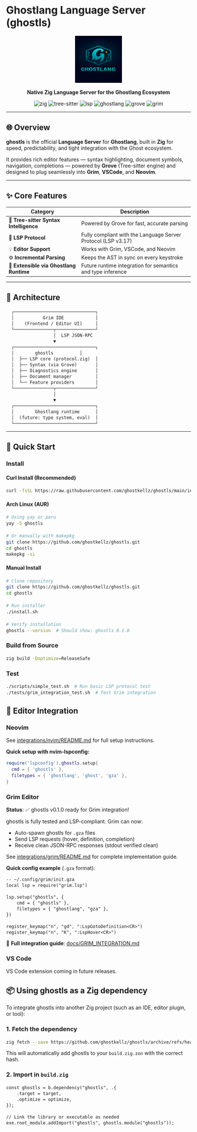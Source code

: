 # Ghostlang Language Server (ghostls)

<div align="center">
  <img src="assets/icons/ghostls.png" alt="Ghostlang LSP Icon" width="128" height="128">

**Native Zig Language Server for the Ghostlang Ecosystem**

![zig](https://img.shields.io/badge/Built%20with-Zig-yellow?logo=zig)
![tree-sitter](https://img.shields.io/badge/Parser-TreeSitter-7B68EE?logo=treesitter)
![lsp](https://img.shields.io/badge/Protocol-Language%20Server%20Protocol-blue)
![ghostlang](https://img.shields.io/badge/Language-Ghostlang-7FFFD4)
![grove](https://img.shields.io/badge/Integration-Grove-green)
![grim](https://img.shields.io/badge/Editor-Grim%20IDE-gray)

</div>

---

## 🌐 Overview

**ghostls** is the official **Language Server** for **Ghostlang**, built in **Zig** for speed, predictability, and tight integration with the Ghost ecosystem.

It provides rich editor features — syntax highlighting, document symbols, navigation, completions — powered by **Grove** (Tree-sitter engine) and designed to plug seamlessly into **Grim**, **VSCode**, and **Neovim**.

---

## ✨ Core Features

| Category | Description |
|-----------|-------------|
| 🧠 **Tree-sitter Syntax Intelligence** | Powered by Grove for fast, accurate parsing |
| 🧩 **LSP Protocol** | Fully compliant with the Language Server Protocol (LSP v3.17) |
| 💡 **Editor Support** | Works with Grim, VSCode, and Neovim |
| ⚙️ **Incremental Parsing** | Keeps the AST in sync on every keystroke |
| 🧰 **Extensible via Ghostlang Runtime** | Future runtime integration for semantics and type inference |

---

## 🧱 Architecture

      ┌───────────────────────────────┐
      │           Grim IDE            │
      │    (Frontend / Editor UI)     │
      └───────────────┬───────────────┘
                      │  LSP JSON-RPC
                      ▼
      ┌───────────────────────────────┐
      │        ghostls          │
      │  ├── LSP core (protocol.zig)  │
      │  ├── Syntax (via Grove)       │
      │  ├── Diagnostics engine       │
      │  ├── Document manager         │
      │  └── Feature providers        │
      └───────────────┬───────────────┘
                      │
                      ▼
      ┌───────────────────────────────┐
      │        Ghostlang runtime      │
      │  (future: type system, eval)  │
      └───────────────────────────────┘

---

## 🚀 Quick Start

### Install

#### Curl Install (Recommended)
```bash
curl -fsSL https://raw.githubusercontent.com/ghostkellz/ghostls/main/install.sh | bash
```

#### Arch Linux (AUR)
```bash
# Using yay or paru
yay -S ghostls

# Or manually with makepkg
git clone https://github.com/ghostkellz/ghostls.git
cd ghostls
makepkg -si
```

#### Manual Install
```bash
# Clone repository
git clone https://github.com/ghostkellz/ghostls.git
cd ghostls

# Run installer
./install.sh

# Verify installation
ghostls --version  # Should show: ghostls 0.1.0
```

### Build from Source
```bash
zig build -Doptimize=ReleaseSafe
```

### Test
```bash
./scripts/simple_test.sh  # Run basic LSP protocol test
./tests/grim_integration_test.sh  # Test Grim integration
```

## 📝 Editor Integration

### Neovim

See [integrations/nvim/README.md](integrations/nvim/README.md) for full setup instructions.

**Quick setup with nvim-lspconfig:**

```lua
require('lspconfig').ghostls.setup{
  cmd = { 'ghostls' },
  filetypes = { 'ghostlang', 'ghost', 'gza' },
}
```

### Grim Editor

**Status**: ✅ ghostls v0.1.0 ready for Grim integration!

ghostls is fully tested and LSP-compliant. Grim can now:
- Auto-spawn ghostls for `.gza` files
- Send LSP requests (hover, definition, completion)
- Receive clean JSON-RPC responses (stdout verified clean)

See [integrations/grim/README.md](integrations/grim/README.md) for complete implementation guide.

**Quick config example** (`.gza` format):

```ghostlang
-- ~/.config/grim/init.gza
local lsp = require("grim.lsp")

lsp.setup("ghostls", {
    cmd = { "ghostls" },
    filetypes = { "ghostlang", "gza" },
})

register_keymap("n", "gd", ":LspGotoDefinition<CR>")
register_keymap("n", "K", ":LspHover<CR>")
```

📖 **Full integration guide**: [docs/GRIM_INTEGRATION.md](docs/GRIM_INTEGRATION.md)

### VS Code

VS Code extension coming in future releases.

## 📦 Using ghostls as a Zig dependency

To integrate ghostls into another Zig project (such as an IDE, editor plugin, or tool):

### 1. Fetch the dependency
```bash
zig fetch --save https://github.com/ghostkellz/ghostls/archive/refs/heads/main.tar.gz
```

This will automatically add ghostls to your `build.zig.zon` with the correct hash.

### 2. Import in `build.zig`
```zig
const ghostls = b.dependency("ghostls", .{
    .target = target,
    .optimize = optimize,
});

// Link the library or executable as needed
exe.root_module.addImport("ghostls", ghostls.module("ghostls"));
```
